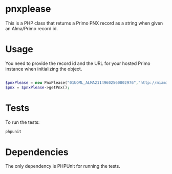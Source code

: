 # pnxplease

This is a PHP class that returns a Primo PNX record as a string when given an Alma/Primo record id.

# Usage

You need to provide the record id and the URL for your hosted Primo instance when initializing
the object.

```php

$pnxPlease = new PnxPlease("01UOML_ALMA21149602560002976","http://miami-primo.hosted.exlibrisgroup.com/primo_library/libweb/action/display.do");
$pnx = $pnxPlease->getPnx();

```

# Tests

To run the tests:
```bash
phpunit
```

# Dependencies

The only dependency is PHPUnit for running the tests. 